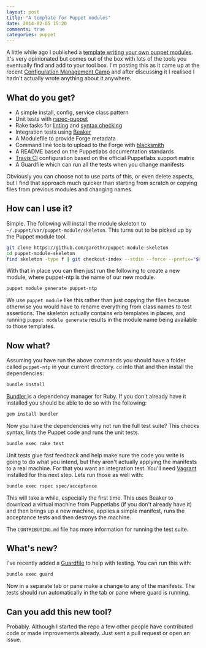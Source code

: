 ```yaml
---
layout: post
title: "A template for Puppet modules"
date: 2014-02-05 15:20
comments: true
categories: puppet 
---
```


A little while ago I published a [template writing your own
puppet modules](https://github.com/garethr/puppet-module-skeleton). It's
very opinionated but comes out of the box with lots of the tools you
eventually find and add to your tool box. I'm posting this as it came
up at the recent [Configuration Management Camp](http://cfgmgmtcamp.eu)
and after discussing it I realised I hadn't actually wrote anything
about it anywhere.

## What do you get?

* A simple install, config, service class pattern
* Unit tests with [rspec-puppet](https://github.com/rodjek/rspec-puppet)
* Rake tasks for [linting](https://github.com/rodjek/puppet-lint) and [syntax checking](https://github.com/gds-operations/puppet-syntax)
* Integration tests using [Beaker](https://github.com/puppetlabs/beaker)
* A Modulefile to provide Forge metadata
* Command line tools to upload to the Forge with [blacksmith](https://github.com/maestrodev/puppet-blacksmith)
* A README based on the Puppetlabs documentation standards
* [Travis CI](https://travis-ci.org) configuration based on the official
  Puppetlabs support matrix
* A Guardfile which can run all the tests when you change manifests

Obviously you can choose not to use parts of this, or even delete
aspects, but I find that approach much quicker than starting from scratch
or copying files from previous modules and changing names.

## How can I use it?

Simple. The following will install the module skeleton to
`~/.puppet/var/puppet-module/skeleton`. This turns out to be picked up
by the Puppet module tool.

```bash
git clone https://github.com/garethr/puppet-module-skeleton 
cd puppet-module-skeleton
find skeleton -type f | git checkout-index --stdin --force --prefix="$HOME/.puppet/var/puppet-module/" --
```

With that in place you can then just run the following to create a new
module, where puppet-ntp is the name of our new module.

```bash
puppet module generate puppet-ntp
```

We use `puppet module` like this rather than just copying the files
because otherwise you would have to rename everything from class names
to test assertions. The skeleton actually contains erb templates in
places, and running `puppet module generate` results in the module name
being available to those templates.

## Now what?

Assuming you have run the above commands you should have a folder called
`puppet-ntp` in your current directory. `cd` into that and then install
the dependencies:

```bash
bundle install
```

[Bundler ](http://bundler.io/)is a dependency manager for Ruby. If you
don't already have it installed you should be able to do so with the
following:

```bash
gem install bundler
```

Now you have the dependencies why not run the full test suite? This
checks syntax, lints the Puppet code and runs the unit tests.

```bash
bundle exec rake test
```

Unit tests give fast feedback and help make sure the code you write is
going to do what you intend, but they aren't actually applying the
manifests to a real machine. For that you want an integration test.
You'll need [Vagrant](http://vagrantup.com) installed for this next
step. Lets run those as well with:

```bash
bundle exec rspec spec/acceptance
```

This will take a while, especially the first time. This uses Beaker to
download a virtual machine from Puppetlabs (if you don't already have
it) and then brings up a new machine, applies a simple manifest, runs
the acceptance tests and then destroys the machine.

The `CONTRIBUTING.md` file has more information for running the test
suite.

## What's new?

I've recently added a [Guardfile](https://github.com/guard/guard) to
help with testing. You can run this with:

```bash
bundle exec guard
```

Now in a separate tab or pane make a change to any of the manifests. The
tests should run automatically in the tab or pane where guard is
running.

## Can you add this new tool?

Probably. Although I started the repo a few other people have
contributed code or made improvements already. Just sent a pull request
or open an issue.

